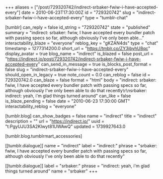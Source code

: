 +++
aliases = ["/post/729320742/indirect-srbaker-fwiw-i-have-accepted-every"]
date = 2010-06-23T17:30:00Z
id = "729320742"
slug = "indirect-srbaker-fwiw-i-have-accepted-every"
type = "tumblr-chat"

[tumblr]
can_reply = false
id_string = "729320742"
state = "published"
summary = "indirect: srbaker: fwiw, I have accepted every bundler patch with passing specs so far, although obviously I've only been able..."
interactability_blaze = "everyone"
reblog_key = "gKZAN4ds"
type = "chat"
timestamp = 1277314200.0
short_url = "https://tmblr.co/ZY3jbyhU8qc"
display_avatar = true
blog_name = "indirect"
is_blazed = false
post_url = "https://indirect.io/post/729320742/indirect-srbaker-fwiw-i-have-accepted-every"
can_send_in_message = true
is_blocks_post_format = false
slug = "indirect-srbaker-fwiw-i-have-accepted-every"
should_open_in_legacy = true
note_count = 0.0
can_reblog = false
id = 729320742.0
can_blaze = false
format = "html"
body = "indirect: srbaker: fwiw, I have accepted every bundler patch with passing specs so far, although obviously I've only been able to do that recently\r\nsrbaker: indirect: yeah, i'm glad things turned around"
can_like = false
is_blaze_pending = false
date = "2010-06-23 17:30:00 GMT"
interactability_reblog = "everyone"

[tumblr.blog]
can_show_badges = false
name = "indirect"
title = "indirect"
description = ""
url = "https://indirect.io/"
uuid = "t:PgyUJU3SA2Klwyt81UWAwQ"
updated = 1739927643.0

[tumblr.blog.tumblrmart_accessories]

[[tumblr.dialogue]]
name = "indirect"
label = "indirect:"
phrase = "srbaker: fwiw, I have accepted every bundler patch with passing specs so far, although obviously I've only been able to do that recently"

[[tumblr.dialogue]]
label = "srbaker:"
phrase = "indirect: yeah, i'm glad things turned around"
name = "srbaker"
+++
